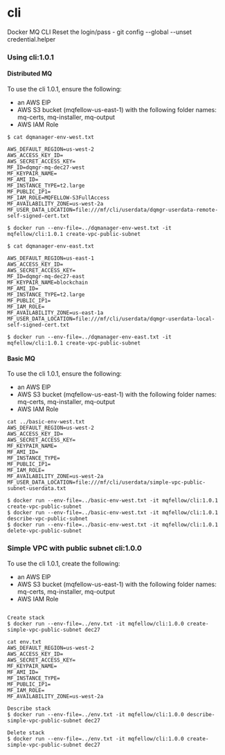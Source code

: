 # cli
Docker MQ CLI
Reset the login/pass - git config --global --unset credential.helper

### Using cli:1.0.1


#### Distributed MQ

To use the cli 1.0.1, ensure the following:
* an AWS EIP
* AWS S3 bucket (mqfellow-us-east-1) with the following folder names: mq-certs, mq-installer, mq-output
* AWS IAM Role

```
$ cat dqmanager-env-west.txt

AWS_DEFAULT_REGION=us-west-2
AWS_ACCESS_KEY_ID=
AWS_SECRET_ACCESS_KEY=
MF_ID=dqmgr-mq-dec27-west
MF_KEYPAIR_NAME=
MF_AMI_ID=
MF_INSTANCE_TYPE=t2.large
MF_PUBLIC_IP1=
MF_IAM_ROLE=MQFELLOW-S3FullAccess
MF_AVAILABILITY_ZONE=us-west-2a
MF_USER_DATA_LOCATION=file:///mf/cli/userdata/dqmgr-userdata-remote-self-signed-cert.txt

$ docker run --env-file=../dqmanager-env-west.txt -it mqfellow/cli:1.0.1 create-vpc-public-subnet

$ cat dqmanager-env-east.txt

AWS_DEFAULT_REGION=us-east-1
AWS_ACCESS_KEY_ID=
AWS_SECRET_ACCESS_KEY=
MF_ID=dqmgr-mq-dec27-east
MF_KEYPAIR_NAME=blockchain
MF_AMI_ID=
MF_INSTANCE_TYPE=t2.large
MF_PUBLIC_IP1=
MF_IAM_ROLE=
MF_AVAILABILITY_ZONE=us-east-1a
MF_USER_DATA_LOCATION=file:///mf/cli/userdata/dqmgr-userdata-local-self-signed-cert.txt

$ docker run --env-file=../dqmanager-env-east.txt -it mqfellow/cli:1.0.1 create-vpc-public-subnet

```

#### Basic MQ

To use the cli 1.0.1, ensure the following:
* an AWS EIP
* AWS S3 bucket (mqfellow-us-east-1) with the following folder names: mq-certs, mq-installer, mq-output
* AWS IAM Role

```
cat ../basic-env-west.txt
AWS_DEFAULT_REGION=us-west-2
AWS_ACCESS_KEY_ID=
AWS_SECRET_ACCESS_KEY=
MF_KEYPAIR_NAME=
MF_AMI_ID=
MF_INSTANCE_TYPE=
MF_PUBLIC_IP1=
MF_IAM_ROLE=
MF_AVAILABILITY_ZONE=us-west-2a
MF_USER_DATA_LOCATION=file:///mf/cli/userdata/simple-vpc-public-subnet-userdata.txt

$ docker run --env-file=../basic-env-west.txt -it mqfellow/cli:1.0.1 create-vpc-public-subnet
$ docker run --env-file=../basic-env-west.txt -it mqfellow/cli:1.0.1 describe-vpc-public-subnet
$ docker run --env-file=../basic-env-west.txt -it mqfellow/cli:1.0.1 delete-vpc-public-subnet

```

### Simple VPC with public subnet cli:1.0.0

To use the cli 1.0.1, create the following:
* an AWS EIP
* AWS S3 bucket (mqfellow-us-east-1) with the following folder names: mq-certs, mq-installer, mq-output
* AWS IAM Role


```

Create stack
$ docker run --env-file=../env.txt -it mqfellow/cli:1.0.0 create-simple-vpc-public-subnet dec27

cat env.txt
AWS_DEFAULT_REGION=us-west-2
AWS_ACCESS_KEY_ID=
AWS_SECRET_ACCESS_KEY=
MF_KEYPAIR_NAME=
MF_AMI_ID=
MF_INSTANCE_TYPE=
MF_PUBLIC_IP1=
MF_IAM_ROLE=
MF_AVAILABILITY_ZONE=us-west-2a

Describe stack
$ docker run --env-file=../env.txt -it mqfellow/cli:1.0.0 describe-simple-vpc-public-subnet dec27 

Delete stack
$ docker run --env-file=../env.txt -it mqfellow/cli:1.0.0 create-simple-vpc-public-subnet dec27


```


